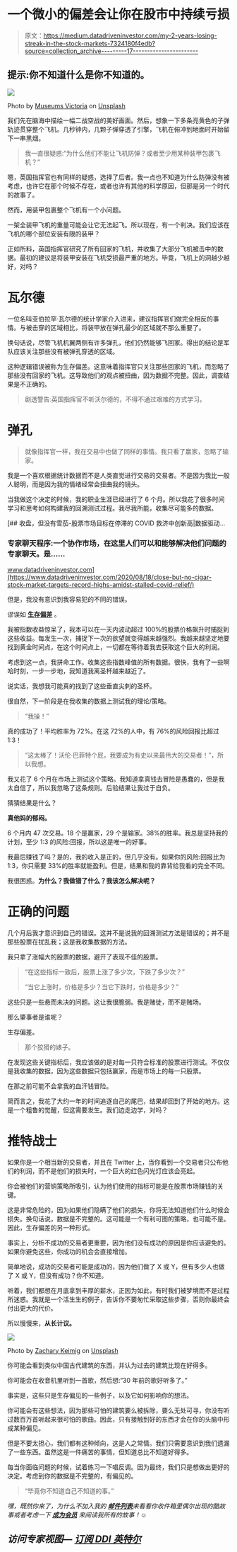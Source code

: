 # 一个微小的偏差会让你在股市中持续亏损

> 原文：<https://medium.datadriveninvestor.com/my-2-years-losing-streak-in-the-stock-markets-7324180f4edb?source=collection_archive---------17----------------------->

## 提示:你不知道什么是你不知道的。

![](img/95d7662c9d97e8debc095270fee7d04e.png)

Photo by [Museums Victoria](https://unsplash.com/@museumsvictoria?utm_source=medium&utm_medium=referral) on [Unsplash](https://unsplash.com?utm_source=medium&utm_medium=referral)

我们先在脑海中描绘一幅二战空战的美好画面。然后，想象一下多条亮黄色的子弹轨迹贯穿整个飞机。几秒钟内，几颗子弹穿透了引擎，飞机在俯冲到地面时开始留下一串黑烟。

> 我一直很疑惑:“为什么他们不能让飞机防弹？或者至少用某种装甲包裹飞机？”

嗯，英国指挥官也有同样的疑惑，选择了后者。我一点也不知道为什么防弹没有被考虑，也许它在那个时候不存在，或者也许有其他的科学原因，但那是另一个时代的故事了。

然而，用装甲包裹整个飞机有一个小问题。

一架全装甲飞机的重量可能会让它无法起飞。所以现在，有一个判决。我们应该在飞机的哪个部位安装有限的装甲？

正如所料，英国指挥官研究了所有回家的飞机，并收集了大部分飞机被击中的数据。最初的建议是将装甲安装在飞机受损最严重的地方。毕竟，飞机上的洞越少越好，对吗？

# 瓦尔德

一位名叫亚伯拉罕·瓦尔德的统计学家介入进来，建议指挥官们做完全相反的事情。与被击穿的区域相比，将装甲放在弹孔最少的区域就不那么重要了。

换句话说，尽管飞机机翼两侧有许多弹孔，他们仍然能够飞回家。得出的结论是军队应该关注那些没有被弹孔穿透的区域。

这种逻辑错误被称为生存偏差。这意味着指挥官只关注那些回家的飞机，而忽略了那些没有回家的飞机。这导致他们的观点被扭曲，因为数据不完整。因此，调查结果是不正确的。

> 剧透警告:英国指挥官不听沃尔德的，不得不通过艰难的方式学习。

# 弹孔

> 就像指挥官一样，我在交易中也做了同样的事情。我只看了赢家，忽略了输家。

我是一个喜欢根据统计数据而不是人类直觉进行交易的交易者。不是因为我比一般人聪明，而是因为我的情绪经常会扭曲我的镜头。

当我做这个决定的时候，我的职业生涯已经进行了 6 个月。所以我花了很多时间学习和思考如何构建我的回溯测试过程。我尽我所能，收集尽可能多的数据。

[](https://www.datadriveninvestor.com/2020/08/18/close-but-no-cigar-stock-market-targets-record-highs-amidst-stalled-covid-relief/) [## 收盘，但没有雪茄-股票市场目标在停滞的 COVID 救济中创新高|数据驱动…

### 专家聊天程序:一个协作市场，在这里人们可以和能够解决他们问题的专家聊天。是……

www.datadriveninvestor.com](https://www.datadriveninvestor.com/2020/08/18/close-but-no-cigar-stock-market-targets-record-highs-amidst-stalled-covid-relief/) 

但是，我没有意识到我容易犯的不同的错误。

谬误如 [**生存偏差**](https://www.investopedia.com/terms/s/survivorshipbias.asp) 。

我被指数收益惊呆了，我本可以在一天内波动超过 100%的股票价格飙升时捕捉到这些收益。每发生一次，捕捉下一次的欲望就变得越来越强烈。我越来越坚定地要找到黄金时间点，在这个时间点上，一切都在等待着我去获取这个巨大的利润。

考虑到这一点，我拼命工作。收集这些指数峰值的所有数据。很快，我有了一些啊哈时刻，一步一步地，我知道我离圣杯越来越近了。

说实话，我想我可能真的找到了这些垂直尖刺的圣杯。

很自然，下一阶段是在我收集的数据上测试我的理论/策略。

> “我操！”

真的成功了！平均胜率为 72%。在这 72%的人中，有 76%的风险回报比超过 1:3！

> “这太棒了！沃伦·巴菲特个屁，我要成为有史以来最伟大的交易者！”，所以我想。

我又花了 6 个月在市场上测试这个策略。我知道拿真钱去冒险是愚蠢的，但是我太自信了，所以我忽略了这条规则。后验结果让我过于自负。

猜猜结果是什么？

**真他妈的郁闷。**

6 个月内 47 次交易。18 个是赢家，29 个是输家。38%的胜率。我总是坚持我的计划，至少 1:3 的风险:回报，所以这是唯一的好事。

我最后赚钱了吗？是的，我的收入是正的，但几乎没有。如果你的风险:回报比为 1:3，你只需要 33%的胜率就能盈利。但是，结果和我的靠背给我看的完全不同。

我很困惑。**为什么？我做错了什么？我该怎么解决呢？**

# 正确的问题

几个月后我才意识到自己的错误。这并不是说我的回溯测试方法是错误的；并不是那些股票在扰乱我；这是我收集数据的方法。

我只拿了涨幅大的股票的数据，避开了表现不佳的股票。

> “在这些指标一致后，股票上涨了多少次，下跌了多少次？”
> 
> “当它上涨时，价格是多少？当它下跌时，价格是多少？”

这些只是一些悬而未决的问题。这让我很脆弱。我是赌徒，而不是赌场。

那么肇事者是谁呢？

生存偏差。

> 那个狡猾的婊子。

在发现这些关键指标后，我应该做的是对每一只符合标准的股票进行测试。不仅仅是我收集的数据，因为这些数据只包括赢家，而是市场上的每一只股票。

在那之前可能不会拿我的血汗钱冒险。

简而言之，我花了大约一年的时间追逐自己的尾巴，结果却回到了开始的地方。这是一个粗鲁的觉醒，但这需要发生。我们边走边学，对吗？

# 推特战士

如果你是一个相当新的交易者，并且在 Twitter 上，当你看到一个交易者只公布他们的利润，而不是他们的损失时，一个巨大的红色闪光灯应该会亮起。

你会被他们的营销策略所吸引，认为他们使用的指标可能是在股票市场赚钱的关键。

这是非常危险的，因为如果他们隐瞒了他们的损失，你将无法知道他们什么时候会损失。换句话说，数据是不完整的。这可能是一个有利可图的策略，也可能不是。因此，生存偏差的另一种形式。

事实上，分析不成功的交易者更重要，因为他们没有成功的原因是你应该避免的。如果你避免这些，你成功的机会会直接增加。

简单地说，成功的交易者可能是成功的，因为他们做了 X 或 Y，但有多少人也做了 X 或 Y，但没有成功？你不知道。

听着，我们都想在月底拿到丰厚的薪水，正因为如此，有时我们被梦境而不是过程所迷惑。我就是一个活生生的例子，告诉你不要匆忙采取这些步骤，否则你最终会付出更大的代价。

所以慢慢来，**从长计议。**

![](img/18e68a7c639eb11638022307880853fc.png)

Photo by [Zachary Keimig](https://unsplash.com/@zacharykeimig?utm_source=medium&utm_medium=referral) on [Unsplash](https://unsplash.com?utm_source=medium&utm_medium=referral)

你可能会看到类似中国古代建筑的东西，并认为过去的建筑比现在好得多。

你可能会在收音机里听到一首歌，然后想:“30 年前的歌好听多了。”

事实是，这些只是生存偏见的一些例子，以及它如何影响你的想法。

你可能会有这些想法，因为那些可怕的建筑要么被拆除，要么无处可寻，你没有听过数百万首听起来很可怕的歌曲。因此，只有接触到好的东西才会在你的头脑中形成某种偏见。

但是不要太担心，我们都有这种倾向，这是人之常情。我们只需要意识到我们遗漏了一些东西。虽然这是一件痛苦的事情，但知道总比不知道好得多。

每当你面临问题的时候，试着练习一下唱反调。因为最终，我们只是想做出更好的决定。考虑到你的数据是不完整的，有偏见的。

> “毕竟你不知道自己不知道的事。”

*嘿，既然你来了，为什么不加入我的* [***邮件列表***](https://marcuschan.ck.page/76504d9d12)**来看看你收件箱里偶尔出现的酷故事或者考虑一下* [***成为会员***](http://xn--74h/) *来阅读我所有的故事！☺**

## *访问专家视图— [订阅 DDI 英特尔](https://datadriveninvestor.com/ddi-intel)*